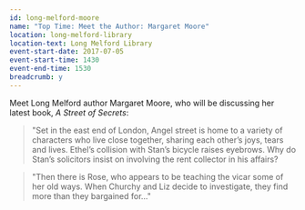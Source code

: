 ```yaml
---
id: long-melford-moore
name: "Top Time: Meet the Author: Margaret Moore"
location: long-melford-library
location-text: Long Melford Library
event-start-date: 2017-07-05
event-start-time: 1430
event-end-time: 1530
breadcrumb: y
---
```


Meet Long Melford author Margaret Moore, who will be discussing her latest book, <cite>A Street of Secrets</cite>:

> "Set in the east end of London, Angel street is home to a variety of characters who live close together, sharing each other’s joys, tears and lives. Ethel’s collision with Stan’s bicycle raises eyebrows. Why do Stan’s solicitors insist on involving the rent collector in his affairs?

> "Then there is Rose, who appears to be teaching the vicar some of her old ways. When Churchy and Liz decide to investigate, they find more than they bargained for..."
